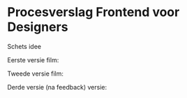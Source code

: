 # Procesverslag Frontend voor Designers

Schets idee

Eerste versie film:

Tweede versie film:

Derde versie (na feedback) versie:







